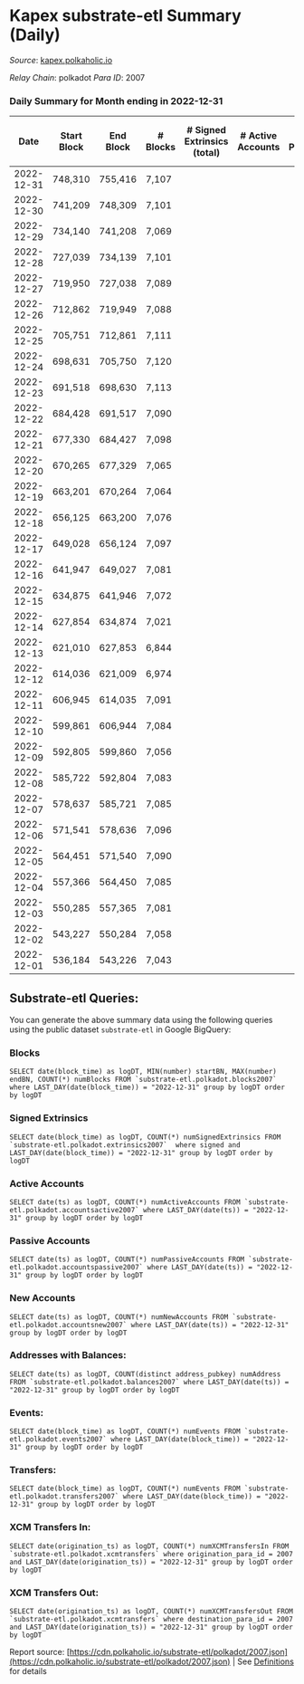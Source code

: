 # Kapex substrate-etl Summary (Daily)

_Source_: [kapex.polkaholic.io](https://kapex.polkaholic.io)

*Relay Chain*: polkadot
*Para ID*: 2007



### Daily Summary for Month ending in 2022-12-31


| Date | Start Block | End Block | # Blocks | # Signed Extrinsics (total) | # Active Accounts | # Passive | # New | # Addresses with Balances | # Events | # Transfers | # XCM Transfers In | # XCM Transfers Out | Issues | 
| ---- | ----------- | --------- | -------- | --------------------------- | ----------------- | --------- | ----- | ------------------------- | -------- | ----------- | ------------------ | ------------------- | ------ |
| 2022-12-31 | 748,310 | 755,416 | 7,107 |  |  |  |  | 3 | 14,218 |   |   |   |  |
| 2022-12-30 | 741,209 | 748,309 | 7,101 |  |  |  |  |  | 14,206 |   |   |   |  |
| 2022-12-29 | 734,140 | 741,208 | 7,069 |  |  |  |  |  | 14,142 |   |   |   |  |
| 2022-12-28 | 727,039 | 734,139 | 7,101 |  |  |  |  |  | 14,206 |   |   |   |  |
| 2022-12-27 | 719,950 | 727,038 | 7,089 |  |  |  |  |  | 14,182 |   |   |   |  |
| 2022-12-26 | 712,862 | 719,949 | 7,088 |  |  |  |  |  | 14,179 |   |   |   |  |
| 2022-12-25 | 705,751 | 712,861 | 7,111 |  |  |  |  |  | 14,226 |   |   |   |  |
| 2022-12-24 | 698,631 | 705,750 | 7,120 |  |  |  |  |  | 14,244 |   |   |   |  |
| 2022-12-23 | 691,518 | 698,630 | 7,113 |  |  |  |  |  | 14,230 |   |   |   |  |
| 2022-12-22 | 684,428 | 691,517 | 7,090 |  |  |  |  |  | 14,184 |   |   |   |  |
| 2022-12-21 | 677,330 | 684,427 | 7,098 |  |  |  |  |  | 14,200 |   |   |   |  |
| 2022-12-20 | 670,265 | 677,329 | 7,065 |  |  |  |  |  | 14,134 |   |   |   |  |
| 2022-12-19 | 663,201 | 670,264 | 7,064 |  |  |  |  |  | 14,132 |   |   |   |  |
| 2022-12-18 | 656,125 | 663,200 | 7,076 |  |  |  |  |  | 14,156 |   |   |   |  |
| 2022-12-17 | 649,028 | 656,124 | 7,097 |  |  |  |  |  | 14,198 |   |   |   |  |
| 2022-12-16 | 641,947 | 649,027 | 7,081 |  |  |  |  |  | 14,166 |   |   |   |  |
| 2022-12-15 | 634,875 | 641,946 | 7,072 |  |  |  |  |  | 14,148 |   |   |   |  |
| 2022-12-14 | 627,854 | 634,874 | 7,021 |  |  |  |  |  | 14,046 |   |   |   |  |
| 2022-12-13 | 621,010 | 627,853 | 6,844 |  |  |  |  |  | 13,691 |   |   |   |  |
| 2022-12-12 | 614,036 | 621,009 | 6,974 |  |  |  |  |  | 13,952 |   |   |   |  |
| 2022-12-11 | 606,945 | 614,035 | 7,091 |  |  |  |  |  | 14,186 |   |   |   |  |
| 2022-12-10 | 599,861 | 606,944 | 7,084 |  |  |  |  |  | 14,172 |   |   |   |  |
| 2022-12-09 | 592,805 | 599,860 | 7,056 |  |  |  |  |  | 14,116 |   |   |   |  |
| 2022-12-08 | 585,722 | 592,804 | 7,083 |  |  |  |  |  | 14,170 |   |   |   |  |
| 2022-12-07 | 578,637 | 585,721 | 7,085 |  |  |  |  |  | 14,174 |   |   |   |  |
| 2022-12-06 | 571,541 | 578,636 | 7,096 |  |  |  |  |  | 14,196 |   |   |   |  |
| 2022-12-05 | 564,451 | 571,540 | 7,090 |  |  |  |  |  | 14,184 |   |   |   |  |
| 2022-12-04 | 557,366 | 564,450 | 7,085 |  |  |  |  | 3 | 14,178 |   | 1  |   |  |
| 2022-12-03 | 550,285 | 557,365 | 7,081 |  |  |  |  |  | 14,166 |   |   |   |  |
| 2022-12-02 | 543,227 | 550,284 | 7,058 |  |  |  |  |  | 14,120 |   |   |   |  |
| 2022-12-01 | 536,184 | 543,226 | 7,043 |  |  |  |  |  | 14,090 |   | 3  |   |  |

## Substrate-etl Queries:
You can generate the above summary data using the following queries using the public dataset `substrate-etl` in Google BigQuery:


### Blocks
```
SELECT date(block_time) as logDT, MIN(number) startBN, MAX(number) endBN, COUNT(*) numBlocks FROM `substrate-etl.polkadot.blocks2007`  where LAST_DAY(date(block_time)) = "2022-12-31" group by logDT order by logDT
```


### Signed Extrinsics
```
SELECT date(block_time) as logDT, COUNT(*) numSignedExtrinsics FROM `substrate-etl.polkadot.extrinsics2007`  where signed and LAST_DAY(date(block_time)) = "2022-12-31" group by logDT order by logDT
```


### Active Accounts
```
SELECT date(ts) as logDT, COUNT(*) numActiveAccounts FROM `substrate-etl.polkadot.accountsactive2007` where LAST_DAY(date(ts)) = "2022-12-31" group by logDT order by logDT
```


### Passive Accounts
```
SELECT date(ts) as logDT, COUNT(*) numPassiveAccounts FROM `substrate-etl.polkadot.accountspassive2007` where LAST_DAY(date(ts)) = "2022-12-31" group by logDT order by logDT
```


### New Accounts
```
SELECT date(ts) as logDT, COUNT(*) numNewAccounts FROM `substrate-etl.polkadot.accountsnew2007` where LAST_DAY(date(ts)) = "2022-12-31" group by logDT order by logDT
```


### Addresses with Balances:
```
SELECT date(ts) as logDT, COUNT(distinct address_pubkey) numAddress FROM `substrate-etl.polkadot.balances2007` where LAST_DAY(date(ts)) = "2022-12-31" group by logDT order by logDT
```


### Events:
```
SELECT date(block_time) as logDT, COUNT(*) numEvents FROM `substrate-etl.polkadot.events2007` where LAST_DAY(date(block_time)) = "2022-12-31" group by logDT order by logDT
```


### Transfers:
```
SELECT date(block_time) as logDT, COUNT(*) numEvents FROM `substrate-etl.polkadot.transfers2007` where LAST_DAY(date(block_time)) = "2022-12-31" group by logDT order by logDT
```


### XCM Transfers In:
```
SELECT date(origination_ts) as logDT, COUNT(*) numXCMTransfersIn FROM `substrate-etl.polkadot.xcmtransfers` where origination_para_id = 2007 and LAST_DAY(date(origination_ts)) = "2022-12-31" group by logDT order by logDT
```


### XCM Transfers Out:
```
SELECT date(origination_ts) as logDT, COUNT(*) numXCMTransfersOut FROM `substrate-etl.polkadot.xcmtransfers` where destination_para_id = 2007 and LAST_DAY(date(origination_ts)) = "2022-12-31" group by logDT order by logDT
```



Report source: [https://cdn.polkaholic.io/substrate-etl/polkadot/2007.json](https://cdn.polkaholic.io/substrate-etl/polkadot/2007.json) | See [Definitions](/DEFINITIONS.md) for details
